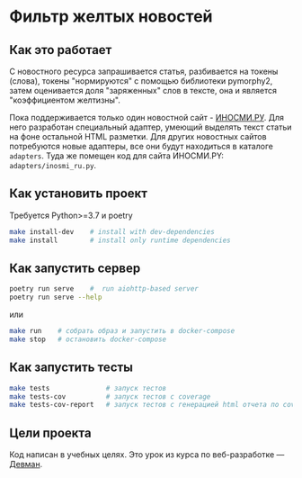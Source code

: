 # Фильтр желтых новостей

## Как это работает

С новостного ресурса запрашивается статья, разбивается на токены (слова), токены
"нормируются" с помощью библиотеки pymorphy2, затем оценивается доля 
"заряженных" слов в тексте, она и является "коэффициентом желтизны".

Пока поддерживается только один новостной сайт - [ИНОСМИ.РУ](https://inosmi.ru/).
Для него разработан специальный адаптер, умеющий выделять текст статьи
на фоне остальной HTML разметки.
Для других новостных сайтов потребуются новые адаптеры,
все они будут находиться в каталоге `adapters`.
Туда же помещен код для сайта ИНОСМИ.PY: `adapters/inosmi_ru.py`.

## Как установить проект

Требуется Python>=3.7 и poetry

```bash
make install-dev    # install with dev-dependencies
make install        # install only runtime dependencies
```

## Как запустить сервер

```bash
poetry run serve    #  run aiohttp-based server
poetry run serve --help
```

или

```bash
make run    # собрать образ и запустить в docker-compose
make stop   # остановить docker-compose
```

## Как запустить тесты

```bash
make tests              # запуск тестов
make tests-cov          # запуск тестов с coverage
make tests-cov-report   # запуск тестов с генерацией html отчета по coverage
```

## Цели проекта

Код написан в учебных целях.
Это урок из курса по веб-разработке — [Девман](https://dvmn.org).
